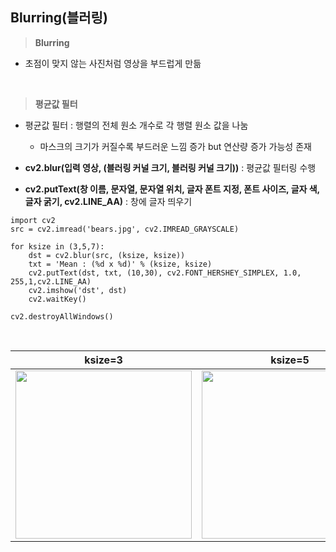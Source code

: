 ## Blurring(블러링)

> **Blurring**

- 초점이 맞지 않는 사진처럼 영상을 부드럽게 만듦
<br>

> **평균값 필터**

- 평균값 필터 : 행렬의 전체 원소 개수로 각 행렬 원소 값을 나눔 
  
  - 마스크의 크기가 커질수록 부드러운 느낌 증가 but 연산량 증가 가능성 존재 

- **cv2.blur(입력 영상, (블러링 커널 크기, 블러링 커널 크기))** : 평균값 필터링 수행

- **cv2.putText(창 이름, 문자열, 문자열 위치, 글자 폰트 지정, 폰트 사이즈, 글자 색, 글자 굵기, cv2.LINE_AA)** : 창에 글자 띄우기

>
    import cv2
    src = cv2.imread('bears.jpg', cv2.IMREAD_GRAYSCALE)

    for ksize in (3,5,7):
        dst = cv2.blur(src, (ksize, ksize))
        txt = 'Mean : (%d x %d)' % (ksize, ksize)
        cv2.putText(dst, txt, (10,30), cv2.FONT_HERSHEY_SIMPLEX, 1.0, 255,1,cv2.LINE_AA)
        cv2.imshow('dst', dst)
        cv2.waitKey()

    cv2.destroyAllWindows()
<br>

|ksize=3|ksize=5|ksize=7|
|:---:|:---:|:---:|
|<img src="https://user-images.githubusercontent.com/105197496/213210540-5a1263ee-67db-4896-b1ed-a698ed0e3b9c.png" width=282px height=269px>|<img src="https://user-images.githubusercontent.com/105197496/213210944-63237fb4-66d3-40bc-a826-73182cee3253.png" width=282px height=269px>|<img src="https://user-images.githubusercontent.com/105197496/213211412-76d0ec5a-082f-4cad-a081-e032f8020bc9.png" width=282px height=269px>|


